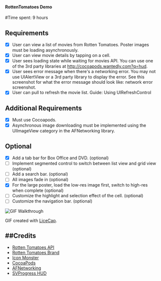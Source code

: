 #### RottenTomatoes Demo

#Time spent: 
9 hours


## Requirements
* [x] User can view a list of movies from Rotten Tomatoes. Poster images must be loading asynchronously.
* [x] User can view movie details by tapping on a cell.
* [x] User sees loading state while waiting for movies API. You can use one of the 3rd party libraries at http://cocoapods.wantedly.com?q=hud.
* [x] User sees error message when there's a networking error. You may not use UIAlertView or a 3rd party library to display the error. See this screenshot for what the error message should look like: network error screenshot.
* [x] User can pull to refresh the movie list. Guide: Using UIRefreshControl

## Additional Requirements
* [x] Must use Cocoapods.
* [x] Asynchronous image downloading must be implemented using the UIImageView category in the AFNetworking library.

## Optional
* [x] Add a tab bar for Box Office and DVD. (optional)
* [ ] Implement segmented control to switch between list view and grid view (optional)
* [ ] Add a search bar. (optional)
* [ ] All images fade in (optional)
* [x] For the large poster, load the low-res image first, switch to high-res when complete (optional)
* [ ] Customize the highlight and selection effect of the cell. (optional)
* [ ] Customize the navigation bar. (optional)

![GIF Walkthrough](rottenWalkthrough.gif)


GIF created with [LiceCap](http://www.cockos.com/licecap/).

##Credits
---------
* [Rotten Tomatoes API](http://developer.rottentomatoes.com/docs)
* [Rotten Tomatoes Brand](http://developer.rottentomatoes.com/docs/brand_guidelines)
* [Icon Monster](http://iconmonstr.com/)
* [CocoaPods](https://github.com/cocoapods/cocoapods)
* [AFNetworking](https://github.com/AFNetworking/AFNetworking)
* [SVProgress HUD](https://github.com/TransitApp/SVProgressHUD)



